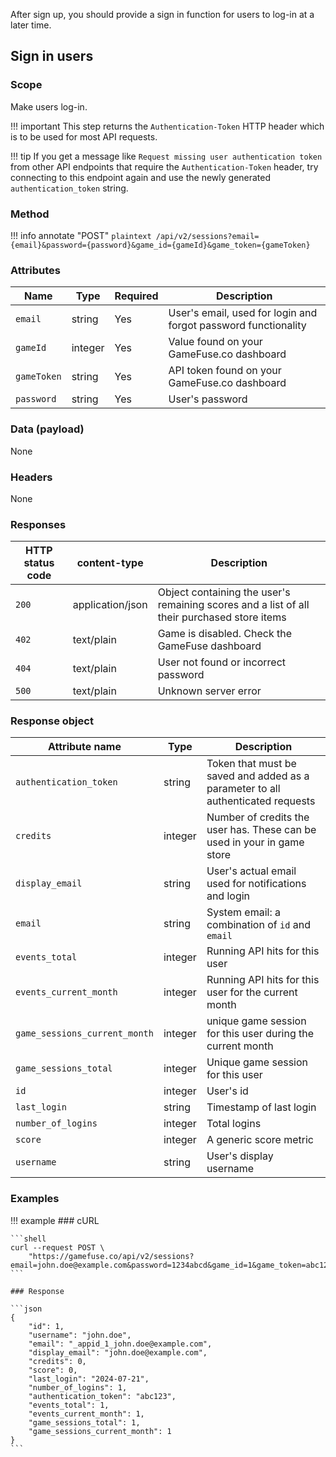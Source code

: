 After sign up, you should provide a sign in function for users to log-in at
a later time.

## Sign in users

### Scope

Make users log-in.

!!! important
    This step returns the `Authentication-Token` HTTP header which is to be
    used for most API requests.

!!! tip
    If you get a message like `Request missing user authentication token`
    from other API endpoints that require the `Authentication-Token` header,
    try connecting to this endpoint again and use the newly generated 
    `authentication_token` string.

### Method

!!! info annotate "POST"
    ```plaintext
    /api/v2/sessions?email={email}&password={password}&game_id={gameId}&game_token={gameToken}
    ```

### Attributes

| Name             | Type          | Required | Description |
|------------------|---------------|----------|-------------|
| `email`          | string        | Yes      | User's email, used for login and forgot password functionality |
| `gameId`         | integer       | Yes      | Value found on your GameFuse.co dashboard |
| `gameToken`      | string        | Yes      | API token found on your GameFuse.co dashboard |
| `password`       | string        | Yes      | User's password |

### Data (payload)

None

### Headers

None

### Responses

| HTTP status code | content-type | Description |
|------------------|--------------|-------------|
| `200`              | application/json         | Object containing the user's remaining scores and a list of all their purchased store items |
| `402`              | text/plain | Game is disabled. Check the GameFuse dashboard |
| `404`              | text/plain | User not found or incorrect password |
| `500`              | text/plain | Unknown server error |

### Response object

| Attribute name                    | Type | Description |
|-----------------------------------|------|-------------|
| `authentication_token`            | string | Token that must be saved and added as a parameter to all authenticated requests |
| `credits`                         | integer | Number of credits the user has. These can be used in your in game store |
| `display_email`                   | string  | User's actual email used for notifications and login |
| `email`                           | string  | System email: a combination of `id` and `email` |
| `events_total`                    | integer | Running API hits for this user |
| `events_current_month`            | integer | Running API hits for this user for the current month |
| `game_sessions_current_month`     | integer | unique game session for this user during the current month |
| `game_sessions_total`             | integer | Unique game session for this user |
| `id`                              | integer | User's id   |
| `last_login`                      | string | Timestamp of last login |
| `number_of_logins`                | integer | Total logins |
| `score`                           | integer | A generic score metric |
| `username`                        | string  | User's display username |

### Examples

!!! example
    ### cURL

    ```shell
    curl --request POST \
        "https://gamefuse.co/api/v2/sessions?email=john.doe@example.com&password=1234abcd&game_id=1&game_token=abc123
    ```

    ### Response

    ```json
    {
        "id": 1,
        "username": "john.doe",
        "email": "_appid_1_john.doe@example.com",
        "display_email": "john.doe@example.com",
        "credits": 0,
        "score": 0,
        "last_login": "2024-07-21",
        "number_of_logins": 1,
        "authentication_token": "abc123",
        "events_total": 1,
        "events_current_month": 1,
        "game_sessions_total": 1,
        "game_sessions_current_month": 1
    }
    ```
